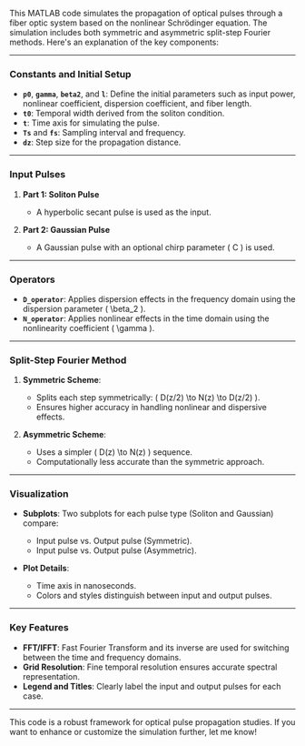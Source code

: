 This MATLAB code simulates the propagation of optical pulses through a fiber optic system based on the nonlinear Schrödinger equation. The simulation includes both symmetric and asymmetric split-step Fourier methods. Here's an explanation of the key components:

---

### **Constants and Initial Setup**
- **`p0`**, **`gamma`**, **`beta2`**, and **`l`**: Define the initial parameters such as input power, nonlinear coefficient, dispersion coefficient, and fiber length.
- **`t0`**: Temporal width derived from the soliton condition.
- **`t`**: Time axis for simulating the pulse.
- **`Ts`** and **`fs`**: Sampling interval and frequency.
- **`dz`**: Step size for the propagation distance.

---

### **Input Pulses**
1. **Part 1: Soliton Pulse**
   - A hyperbolic secant pulse is used as the input.

2. **Part 2: Gaussian Pulse**
   - A Gaussian pulse with an optional chirp parameter \( C \) is used.

---

### **Operators**
- **`D_operator`**: Applies dispersion effects in the frequency domain using the dispersion parameter \( \beta_2 \).
- **`N_operator`**: Applies nonlinear effects in the time domain using the nonlinearity coefficient \( \gamma \).

---

### **Split-Step Fourier Method**
1. **Symmetric Scheme**:
   - Splits each step symmetrically: \( D(z/2) \to N(z) \to D(z/2) \).
   - Ensures higher accuracy in handling nonlinear and dispersive effects.
   
2. **Asymmetric Scheme**:
   - Uses a simpler \( D(z) \to N(z) \) sequence.
   - Computationally less accurate than the symmetric approach.

---

### **Visualization**
- **Subplots**: Two subplots for each pulse type (Soliton and Gaussian) compare:
  - Input pulse vs. Output pulse (Symmetric).
  - Input pulse vs. Output pulse (Asymmetric).

- **Plot Details**:
  - Time axis in nanoseconds.
  - Colors and styles distinguish between input and output pulses.

---

### **Key Features**
- **FFT/IFFT**: Fast Fourier Transform and its inverse are used for switching between the time and frequency domains.
- **Grid Resolution**: Fine temporal resolution ensures accurate spectral representation.
- **Legend and Titles**: Clearly label the input and output pulses for each case.

---

This code is a robust framework for optical pulse propagation studies. If you want to enhance or customize the simulation further, let me know!
